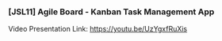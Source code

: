 ### [JSL11] Agile Board - Kanban Task Management App

Video Presentation Link: https://youtu.be/UzYgxfRuXis
